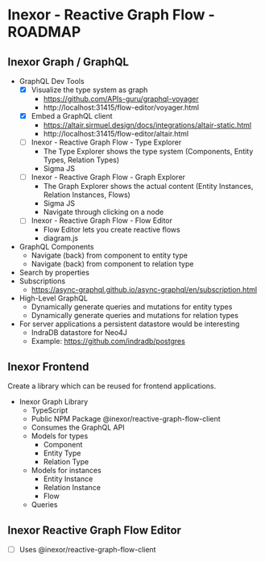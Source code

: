 # Inexor - Reactive Graph Flow - ROADMAP

## Inexor Graph / GraphQL

* GraphQL Dev Tools
  - [x] Visualize the type system as graph
    * https://github.com/APIs-guru/graphql-voyager
    * http://localhost:31415/flow-editor/voyager.html
  - [x] Embed a GraphQL client
    * https://altair.sirmuel.design/docs/integrations/altair-static.html
    * http://localhost:31415/flow-editor/altair.html
  - [ ] Inexor - Reactive Graph Flow - Type Explorer
    * The Type Explorer shows the type system (Components, Entity Types, Relation Types)
    * Sigma JS
  - [ ] Inexor - Reactive Graph Flow - Graph Explorer
    * The Graph Explorer shows the actual content (Entity Instances, Relation Instances, Flows)
    * Sigma JS
    * Navigate through clicking on a node
  - [ ] Inexor - Reactive Graph Flow - Flow Editor
    * Flow Editor lets you create reactive flows
    * diagram.js
* GraphQL Components
  * Navigate (back) from component to entity type
  * Navigate (back) from component to relation type
* Search by properties
* Subscriptions
  * https://async-graphql.github.io/async-graphql/en/subscription.html
* High-Level GraphQL
  * Dynamically generate queries and mutations for entity types
  * Dynamically generate queries and mutations for relation types
* For server applications a persistent datastore would be interesting
  * IndraDB datastore for Neo4J
  * Example: https://github.com/indradb/postgres

## Inexor Frontend

Create a library which can be reused for frontend applications.

* Inexor Graph Library
  * TypeScript
  * Public NPM Package @inexor/reactive-graph-flow-client
  * Consumes the GraphQL API
  * Models for types
    * Component
    * Entity Type
    * Relation Type
  * Models for instances
    * Entity Instance
    * Relation Instance
    * Flow
  * Queries

## Inexor Reactive Graph Flow Editor

- [ ] Uses @inexor/reactive-graph-flow-client

